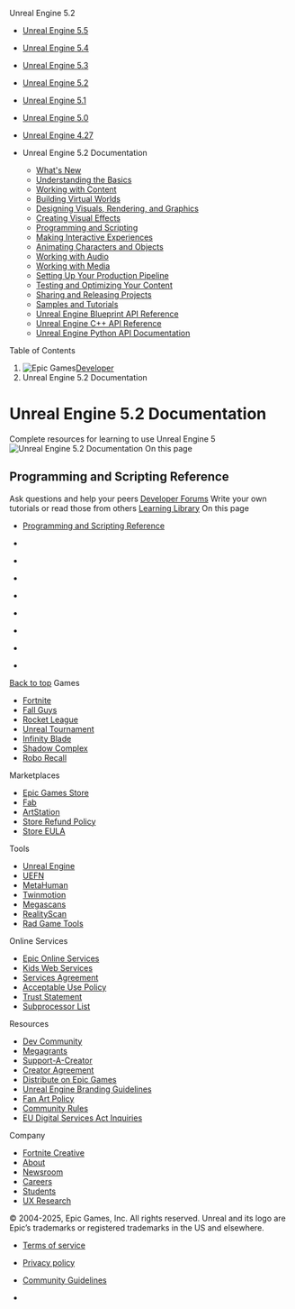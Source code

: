 Unreal Engine 5.2
  * [Unreal Engine 5.5](https://dev.epicgames.com/documentation/en-us/unreal-engine/</documentation/en-us/unreal-engine/unreal-engine-5-2-documentation?application_version=5.5>)
  * [Unreal Engine 5.4](https://dev.epicgames.com/documentation/en-us/unreal-engine/</documentation/en-us/unreal-engine/unreal-engine-5-2-documentation?application_version=5.4>)
  * [Unreal Engine 5.3](https://dev.epicgames.com/documentation/en-us/unreal-engine/</documentation/en-us/unreal-engine/unreal-engine-5-2-documentation?application_version=5.3>)
  * [Unreal Engine 5.2](https://dev.epicgames.com/documentation/en-us/unreal-engine/</documentation/en-us/unreal-engine/unreal-engine-5-2-documentation?application_version=5.2>)
  * [Unreal Engine 5.1](https://dev.epicgames.com/documentation/en-us/unreal-engine/</documentation/en-us/unreal-engine/unreal-engine-5-2-documentation?application_version=5.1>)
  * [Unreal Engine 5.0](https://dev.epicgames.com/documentation/en-us/unreal-engine/</documentation/en-us/unreal-engine/unreal-engine-5-2-documentation?application_version=5.0>)
  * [Unreal Engine 4.27](https://dev.epicgames.com/documentation/en-us/unreal-engine/</documentation/en-us/unreal-engine/unreal-engine-5-2-documentation?application_version=4.27>)


  * Unreal Engine 5.2 Documentation
    * [What's New](https://dev.epicgames.com/documentation/en-us/unreal-engine/</documentation/en-us/unreal-engine/whats-new?application_version=5.2>)
    * [Understanding the Basics](https://dev.epicgames.com/documentation/en-us/unreal-engine/</documentation/en-us/unreal-engine/understanding-the-basics-of-unreal-engine?application_version=5.2>)
    * [Working with Content](https://dev.epicgames.com/documentation/en-us/unreal-engine/</documentation/en-us/unreal-engine/working-with-content-in-unreal-engine?application_version=5.2>)
    * [Building Virtual Worlds](https://dev.epicgames.com/documentation/en-us/unreal-engine/</documentation/en-us/unreal-engine/building-virtual-worlds-in-unreal-engine?application_version=5.2>)
    * [Designing Visuals, Rendering, and Graphics](https://dev.epicgames.com/documentation/en-us/unreal-engine/</documentation/en-us/unreal-engine/designing-visuals-rendering-and-graphics-with-unreal-engine?application_version=5.2>)
    * [Creating Visual Effects](https://dev.epicgames.com/documentation/en-us/unreal-engine/</documentation/en-us/unreal-engine/creating-visual-effects-in-niagara-for-unreal-engine?application_version=5.2>)
    * [Programming and Scripting](https://dev.epicgames.com/documentation/en-us/unreal-engine/</documentation/en-us/unreal-engine/unreal-engine-programming-and-scripting?application_version=5.2>)
    * [Making Interactive Experiences](https://dev.epicgames.com/documentation/en-us/unreal-engine/</documentation/en-us/unreal-engine/making-interactive-experiences-and-gameplay-in-unreal-engine?application_version=5.2>)
    * [Animating Characters and Objects](https://dev.epicgames.com/documentation/en-us/unreal-engine/</documentation/en-us/unreal-engine/animating-characters-and-objects-in-unreal-engine?application_version=5.2>)
    * [Working with Audio](https://dev.epicgames.com/documentation/en-us/unreal-engine/</documentation/en-us/unreal-engine/working-with-audio-in-unreal-engine?application_version=5.2>)
    * [Working with Media](https://dev.epicgames.com/documentation/en-us/unreal-engine/</documentation/en-us/unreal-engine/working-with-media-in-unreal-engine?application_version=5.2>)
    * [Setting Up Your Production Pipeline](https://dev.epicgames.com/documentation/en-us/unreal-engine/</documentation/en-us/unreal-engine/setting-up-your-production-pipeline-in-unreal-engine?application_version=5.2>)
    * [Testing and Optimizing Your Content](https://dev.epicgames.com/documentation/en-us/unreal-engine/</documentation/en-us/unreal-engine/testing-and-optimizing-your-content?application_version=5.2>)
    * [Sharing and Releasing Projects](https://dev.epicgames.com/documentation/en-us/unreal-engine/</documentation/en-us/unreal-engine/sharing-and-releasing-projects-for-unreal-engine?application_version=5.2>)
    * [Samples and Tutorials](https://dev.epicgames.com/documentation/en-us/unreal-engine/</documentation/en-us/unreal-engine/samples-and-tutorials-for-unreal-engine?application_version=5.2>)
    * [Unreal Engine Blueprint API Reference](https://dev.epicgames.com/documentation/en-us/unreal-engine/</documentation/en-us/unreal-engine/BlueprintAPI?application_version=5.2>)
    * [Unreal Engine C++ API Reference](https://dev.epicgames.com/documentation/en-us/unreal-engine/</documentation/en-us/unreal-engine/API?application_version=5.2>)
    * [Unreal Engine Python API Documentation](https://dev.epicgames.com/documentation/en-us/unreal-engine/</documentation/en-us/unreal-engine/PythonAPI?application_version=5.2>)


Table of Contents
  1. ![Epic Games](https://edc-cdn.net/assets/images/logo-epic.svg)[Developer](https://dev.epicgames.com/documentation/en-us/unreal-engine/</>)
  2. Unreal Engine 5.2 Documentation


# Unreal Engine 5.2 Documentation
Complete resources for learning to use Unreal Engine 5
![Unreal Engine 5.2 Documentation](https://dev.epicgames.com/community/api/documentation/image/b698fdad-36fc-4ea6-80df-55d86c450823?resizing_type=fill&width=1920&height=335)
On this page
## Programming and Scripting Reference
Ask questions and help your peers [Developer Forums](https://dev.epicgames.com/documentation/en-us/unreal-engine/<https:/forums.unrealengine.com/categories?tags=unreal-engine>)
Write your own tutorials or read those from others [Learning Library](https://dev.epicgames.com/documentation/en-us/unreal-engine/<https:/documentation-assets-ssr/community/unreal-engine/learning>)
On this page
  * [Programming and Scripting Reference](https://dev.epicgames.com/documentation/en-us/unreal-engine/</documentation/en-us/unreal-engine/unreal-engine-5-2-documentation#programmingandscriptingreference>)


  * [](https://dev.epicgames.com/documentation/en-us/unreal-engine/<https:/www.facebook.com/UnrealEngine/>)
  * [](https://dev.epicgames.com/documentation/en-us/unreal-engine/<https:/twitter.com/UnrealEngine>)
  * [](https://dev.epicgames.com/documentation/en-us/unreal-engine/<https:/www.instagram.com/unrealengine/>)
  * [](https://dev.epicgames.com/documentation/en-us/unreal-engine/<https:/www.twitch.tv/unrealengine>)
  * [](https://dev.epicgames.com/documentation/en-us/unreal-engine/<https:/www.reddit.com/r/unrealengine/>)
  * [](https://dev.epicgames.com/documentation/en-us/unreal-engine/<https:/unrealslackers.org/>)
  * [](https://dev.epicgames.com/documentation/en-us/unreal-engine/<https:/www.youtube.com/channel/UCBobmJyzsJ6Ll7UbfhI4iwQ>)
  * [](https://dev.epicgames.com/documentation/en-us/unreal-engine/<https:/unrealsource.com/>)


[Back to top](https://dev.epicgames.com/documentation/en-us/unreal-engine/<#top>)
Games
  * [Fortnite](https://dev.epicgames.com/documentation/en-us/unreal-engine/<https:/www.fortnite.com/>)
  * [Fall Guys](https://dev.epicgames.com/documentation/en-us/unreal-engine/<https:/www.fallguys.com/>)
  * [Rocket League](https://dev.epicgames.com/documentation/en-us/unreal-engine/<https:/www.rocketleague.com/>)
  * [Unreal Tournament](https://dev.epicgames.com/documentation/en-us/unreal-engine/<https:/www.epicgames.com/unrealtournament/>)
  * [Infinity Blade](https://dev.epicgames.com/documentation/en-us/unreal-engine/<https:/www.epicgames.com/infinityblade/en-US/home>)
  * [Shadow Complex](https://dev.epicgames.com/documentation/en-us/unreal-engine/<https:/store.epicgames.com/en-US/p/shadow-complex>)
  * [Robo Recall](https://dev.epicgames.com/documentation/en-us/unreal-engine/<https:/www.epicgames.com/roborecall/>)


Marketplaces
  * [Epic Games Store](https://dev.epicgames.com/documentation/en-us/unreal-engine/<https:/store.epicgames.com/>)
  * [Fab](https://dev.epicgames.com/documentation/en-us/unreal-engine/<https:/www.fab.com/>)
  * [ArtStation](https://dev.epicgames.com/documentation/en-us/unreal-engine/<https:/www.artstation.com/>)
  * [Store Refund Policy](https://dev.epicgames.com/documentation/en-us/unreal-engine/<https:/www.epicgames.com/site/en-US/store-refund-policy>)
  * [Store EULA](https://dev.epicgames.com/documentation/en-us/unreal-engine/<https:/store.epicgames.com/en-US/eula>)


Tools
  * [Unreal Engine](https://dev.epicgames.com/documentation/en-us/unreal-engine/<https:/www.unrealengine.com>)
  * [UEFN](https://dev.epicgames.com/documentation/en-us/unreal-engine/<https:/store.epicgames.com/en-US/p/fortnite--uefn>)
  * [MetaHuman](https://dev.epicgames.com/documentation/en-us/unreal-engine/<https:/www.unrealengine.com/metahuman>)
  * [Twinmotion](https://dev.epicgames.com/documentation/en-us/unreal-engine/<https:/www.twinmotion.com>)
  * [Megascans](https://dev.epicgames.com/documentation/en-us/unreal-engine/<https:/quixel.com/megascans/home>)
  * [RealityScan](https://dev.epicgames.com/documentation/en-us/unreal-engine/<https:/www.unrealengine.com/en-US/realityscan>)
  * [Rad Game Tools](https://dev.epicgames.com/documentation/en-us/unreal-engine/<https:/www.radgametools.com/>)


Online Services
  * [Epic Online Services](https://dev.epicgames.com/documentation/en-us/unreal-engine/<https:/dev.epicgames.com/en-US/services>)
  * [Kids Web Services](https://dev.epicgames.com/documentation/en-us/unreal-engine/<https:/dev.superawesome.com>)
  * [Services Agreement](https://dev.epicgames.com/documentation/en-us/unreal-engine/<https:/dev.epicgames.com/en-US/services/terms/agreements>)
  * [Acceptable Use Policy](https://dev.epicgames.com/documentation/en-us/unreal-engine/<https:/dev.epicgames.com/en-US/services/terms/aup>)
  * [Trust Statement](https://dev.epicgames.com/documentation/en-us/unreal-engine/<https:/dev.epicgames.com/en-US/services/terms/trust-statement>)
  * [Subprocessor List](https://dev.epicgames.com/documentation/en-us/unreal-engine/<https:/dev.epicgames.com/en-US/services/terms/subprocessors>)


Resources
  * [Dev Community](https://dev.epicgames.com/documentation/en-us/unreal-engine/<https:/dev.epicgames.com/community/>)
  * [Megagrants](https://dev.epicgames.com/documentation/en-us/unreal-engine/<https:/www.unrealengine.com/en-US/megagrants>)
  * [Support-A-Creator](https://dev.epicgames.com/documentation/en-us/unreal-engine/<https:/sac.epicgames.com/en-US/overview>)
  * [Creator Agreement](https://dev.epicgames.com/documentation/en-us/unreal-engine/<https:/sac.epicgames.com/en-US/eula/sac>)
  * [Distribute on Epic Games](https://dev.epicgames.com/documentation/en-us/unreal-engine/<https:/store.epicgames.com/en-US/distribution>)
  * [Unreal Engine Branding Guidelines](https://dev.epicgames.com/documentation/en-us/unreal-engine/<https:/www.unrealengine.com/en-US/branding>)
  * [Fan Art Policy](https://dev.epicgames.com/documentation/en-us/unreal-engine/<https:/www.epicgames.com/site/en-US/fan-art-policy>)
  * [Community Rules](https://dev.epicgames.com/documentation/en-us/unreal-engine/<https:/www.epicgames.com/site/en-US/community-rules>)
  * [EU Digital Services Act Inquiries](https://dev.epicgames.com/documentation/en-us/unreal-engine/<https:/www.epicgames.com/help/contact-us?source=external>)


Company
  * [Fortnite Creative](https://dev.epicgames.com/documentation/en-us/unreal-engine/<https:/www.epicgames.com/fortnite/creative>)
  * [About](https://dev.epicgames.com/documentation/en-us/unreal-engine/<https:/www.epicgames.com/site/en-US/about>)
  * [Newsroom](https://dev.epicgames.com/documentation/en-us/unreal-engine/<https:/www.epicgames.com/site/en-US/news>)
  * [Careers](https://dev.epicgames.com/documentation/en-us/unreal-engine/<https:/www.epicgames.com/site/en-US/careers/jobs>)
  * [Students](https://dev.epicgames.com/documentation/en-us/unreal-engine/<https:/www.epicgames.com/site/en-US/earlycareers>)
  * [UX Research](https://dev.epicgames.com/documentation/en-us/unreal-engine/<https:/www.epicgames.com/site/en-US/ux>)


© 2004-2025, Epic Games, Inc. All rights reserved. Unreal and its logo are Epic’s trademarks or registered trademarks in the US and elsewhere.
  * [Terms of service](https://dev.epicgames.com/documentation/en-us/unreal-engine/<https:/www.epicgames.com/tos>)
  * [Privacy policy](https://dev.epicgames.com/documentation/en-us/unreal-engine/<https:/www.epicgames.com/privacypolicy>)
  * [Community Guidelines](https://dev.epicgames.com/documentation/en-us/unreal-engine/</documentation/community-guidelines>)


  * [](https://dev.epicgames.com/documentation/en-us/unreal-engine/<https:/www.epicgames.com>)


